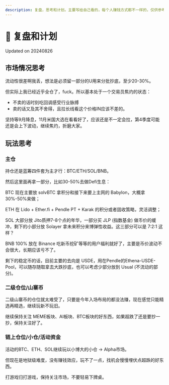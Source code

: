 ```yaml
---
description: 复盘，思考和计划。主要写给自己看的，每个人赚钱方式都不一样的，仅供参考。
---
```


# 🤔 复盘和计划

Updated on 20240826

## 市场情况思考

流动性很差啊我丢，想法是必须留一部分的U用来分批抄底，至少20-30%。

但实际上我已经近乎全仓了，fuck。所以基本处于一个交易员焦灼的状态：

* 不卖的话时刻吃回调感受行业脉搏
* 卖的话又及其不舍得，且拉长线看这个价格IN应该不差的。

坚持等9月降息，11月米国大选在看看好了，应该还是不一定会拉，第4季度可能还是会上下波动，继续焦灼，折磨大家。



## 玩法思考

### 主仓

持仓还是蓝筹四件套为主才行：BTC/ETH/SOL/BNB。

然后这里面再拿一部分，比如30-50%去做Defi生息：

BTC 现在主要放 solvBTC 拿积分和接下来要上主网的 Babylon，大概拿30%-50%来做；

ETH 在 Lido + Ether.fi + Pendle PT + Karak 的积分或者固收策略，灵活调整；

SOL 大部分放 Jito质押7-8个点的年华，一部分买 JLP (指数基金) 做币价的缓冲，剩下的小部分放 Solayer 拿未来积分来博弹性收益。这三部分可以是 7:2:1 这样？

BNB 100% 放在 Binance 吃新币挖矿等等的用户福利就好了，主要是币价波动不会很大，长期应该亏不了。

剩下的稳定币的话，目前主要的去向是 USDE，用在Pendle的Ethena-USDE-Pool，可以随存随取拿去大跌抄底，也可以考虑少部分放到 Usual (不流动的部分)。



### 二级仓位/山寨币

二级山寨币的仓位就太难受了，只要是今年入场布局的都没法赚，现在感觉只能精选再精选，继续玩新不玩旧。

继续保持关注 MEME板块、AI板块、BTC板块的好东西，如果超跌了还是要抄一抄，保持关注好了。



### 链上仓位/小仓/活动资金

活动的BTC、ETH、SOL继续玩以小博大的小仓 -> Alpha市场。

但现在是地狱级难度，没有赚钱效应，玩不了一点，找机会慢慢埋伏点超跌的好东西。

打游戏归打游戏，保持关注市场，不要轻易下牌桌。



